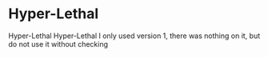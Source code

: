 # Hyper-Lethal
Hyper-Lethal 
Hyper-Lethal I only used version 1, there was nothing on it, but do not use it without checking

